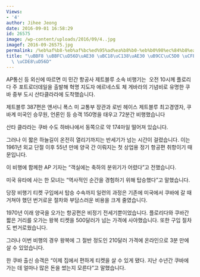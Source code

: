 ```yaml
---
Views:
- '4'
author: Jihee Jeong
date: 2016-09-01 16:58:29
id: 26575
image: /wp-content/uploads/2016/09/4..jpg
imagef: 2016-09-26575.jpg
permalink: /%eb%af%b8-%eb%af%bc%ed%95%ad%ea%b8%b0-%eb%b0%98%ec%84%b8%ea%b8%b0-%eb%a7%8c%ec%97%90-%ec%bf%a0%eb%b0%94-%ec%b2%ab-%ec%b7%a8%ed%95%ad/
title: "\uBBF8 \uBBFC\uD56D\uAE30 \uBC18\uC138\uAE30 \uB9CC\uC5D0 \uCFE0\uBC14 \uCCAB\
  \ \uCDE8\uD56D"
---
```


AP통신 등 외신에 따르면 미 민간 항공사 제트블루 소속 비행기는  오전 10시께 플로리다 주 포트로더데일을 출발해 혁명 지도자 에르네스토 체 게바라의 기념비로 유명한 쿠바 중부 도시 산타클라라에 도착했습니다.

제트블루 387편은 앤서니 폭스 미 교통부 장관과 로빈 헤이스 제트블루 최고경영자, 쿠바계 미국인 승무원, 언론인 등 승객 150명을 태우고 72분간 비행했습니다

산타 클라라는 쿠바 수도 하바나에서 동쪽으로 약 174마일 떨어져 있습니다.

그러나 이 짧은 하늘길이 온전히 열리기까지는 반세기가 넘는 시간이 걸렸습니다. 이는 1961년 외교 단절 이후 55년 만에 양국 간 이뤄지는 첫 상업용 정기 항공편 취항이기 때문입니다.

이 비행에 함께한 AP 기자는 &#8220;객실에는 축하의 분위기가 어렸다&#8221;고 전했습니다.

미국 유타에 사는 한 모녀는 &#8220;역사적인 순간을 경험하기 위해 탑승했다&#8221;고 말했습니다.

당장 비행기 티켓 구입에서 탑승 수속까지 일련의 과정은 기존에 미국에서 쿠바에 갈 때 거쳐야 했던 번거로운 절차와 부담스러운 비용을 크게 줄였습니다.

1970년 이래 양국을 오가는 항공편은 비정기 전세기뿐이었습니다. 플로리다와 쿠바간 짧은 거리를 오가는 왕복 티켓을 500달러가 넘는 가격에 사야했습니다. 또한 구입 절차도 번거로웠습니다.

그러나 이번 비행의 경우 왕복에 그 절반 정도인 210달러 가격에 온라인으로 3분 만에 살 수 있었습니다.

한 쿠바 출신 승객은 &#8220;이제 집에서 편하게 티켓을 살 수 있게 됐다. 지난 수년간 쿠바에 가는 데 얼마나 많은 돈을 썼는지 모른다&#8221;고 말했습니다.